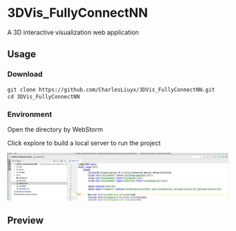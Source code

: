 # 3DVis_FullyConnectNN
A 3D interactive visualization web application

## Usage

### Download

```
git clone https://github.com/CharlesLiuyx/3DVis_FullyConnectNN.git
cd 3DVis_FullyConnectNN
```

### Environment

Open the directory by WebStorm

Click explore to build a local server to run the project

![readme1](images/readme1.png)

## Preview



